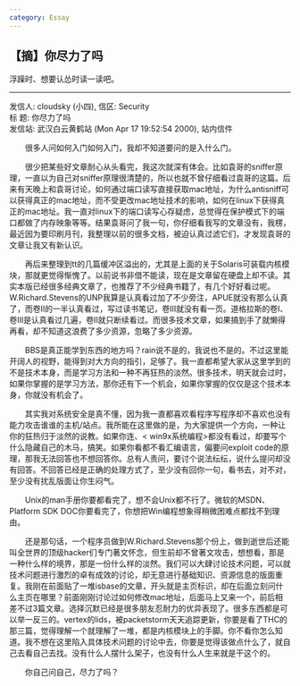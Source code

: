 ```yaml
---
category: Essay
---
```


## 【摘】你尽力了吗

浮躁时、想要认怂时读一读吧。

---

发信人: cloudsky (小四), 信区: Security  
标 题: 你尽力了吗  
发信站: 武汉白云黄鹤站 (Mon Apr 17 19:52:54 2000), 站内信件

　　很多人问如何入门如何入门，我却不知道要问的是入什么门。

　　很少把某些好文章耐心从头看完，我这次就深有体会。比如袁哥的sniffer原理，一直以为自己对sniffer原理很清楚的，所以也就不曾仔细看过袁哥的这篇。后来有天晚上和袁哥讨论，如何通过端口读写直接获取mac地址，为什么antisniff可以获得真正的mac地址，而不受更改mac地址技术的影响，如何在linux下获得真正的mac地址。我一直对linux下的端口读写心存疑虑，总觉得在保护模式下的端口都做了内存映象等等。结果袁哥问了我一句，你仔细看我写的文章没有，我楞，最近因为要印刷月刊，我整理以前的很多文档，被迫认真过滤它们，才发现袁哥的文章让我又有新认识。  

　　再后来整理到tt的几篇缓冲区溢出的，尤其是上面的关于Solaris可装载内核模块，那就更觉得惭愧了。以前说书非借不能读，现在是文章留在硬盘上却不读。其实本版已经很多经典文章了，也推荐了不少经典书籍了，有几个好好看过呢。W.Richard.Stevens的UNP我算是认真看过加了不少旁注，APUE就没有那么认真了，而卷II的一半认真看过，写过读书笔记，卷III就没有看一页。道格拉斯的卷I、卷III是认真看过几遍，卷II就只断续看过。而很多技术文章，如果搞到手了就懒得再看，却不知道这浪费了多少资源，忽略了多少资源。

　　BBS是真正能学到东西的地方吗？rain说不是的，我说也不是的。不过这里能开阔人的视野，能得到对大方向的指引，足够了。我一直都希望大家从这里学到的不是技术本身，而是学习方法和一种不再狂热的淡然。很多技术，明天就会过时，如果你掌握的是学习方法，那你还有下一个机会，如果你掌握的仅仅是这个技术本身，你就没有机会了。  

　　其实我对系统安全是真不懂，因为我一直都喜欢看程序写程序却不喜欢也没有能力攻击谁谁的主机/站点。我所能在这里做的是，为大家提供一个方向，一种让你的狂热归于淡然的说教。如果你连、< win9x系统编程>都没有看过，却要写个什么隐藏自己的木马，搞笑。如果你看都不看汇编语言，偏要问exploit code的原理，那我无法回答也不想回答你。总有人责问，要讨个说法纭纭，说什么提问却没有回答。不回答已经是正确的处理方式了，至少没有回你一句，看书去，对不对，至少没有扰乱版面让你生闷气。  

　　Unix的man手册你要都看完了，想不会Unix都不行了。微软的MSDN、Platform SDK DOC你要看完了，你想把Win编程想象得稍微困难点都找不到理由。  

　　还是那句话，一个程序员做到W.Richard.Stevens那个份上，做到逝世后还能叫全世界的顶级hacker们专门著文怀念，但生前却不曾著文攻击，想想看，那是一种什么样的境界，那是一份什么样的淡然。我们可以大肆讨论技术问题，可以就技术问题进行激烈的卓有成效的讨论，却无意进行基础知识、资源信息的版面重复。我刚在前面贴了一堆isbase的文章，开头就是主页标识，却在后面立刻问什么主页在哪里？前面刚刚讨论过如何修改mac地址，后面马上又来一个，前后相差不过3篇文章。选择沉默已经是很多朋友忍耐力的优异表现了。很多东西都是可以举一反三的。vertex的lids，被packetstorm天天追踪更新，你要是看了THC的那三篇，觉得理解一个就理解了一堆，都是内核模块上的手脚。你不看你怎么知道。我不想在这里陷入具体技术问题的讨论中去，你要是觉得该做点什么了，就自己去看自己去找。没有什么人摆什么架子，也没有什么人生来就是干这个的。

　　你自己问自己，尽力了吗？